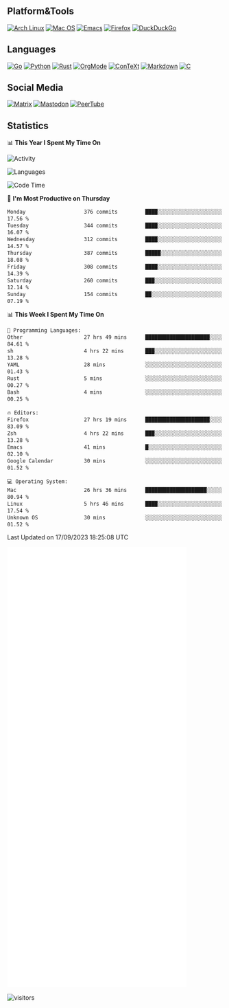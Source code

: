 ## Platform&Tools

[![Arch Linux](https://img.shields.io/badge/ArchLinux-1793D1?logo=arch-linux&logoColor=fff&style=flat-square)](https://archlinux.org/)
[![Mac OS](https://img.shields.io/badge/MacOS-000000?style=flat-square&logo=macos&logoColor=F0F0F0)](https://www.apple.com/macos/)
[![Emacs](https://img.shields.io/badge/Emacs-%237F5AB6.svg?&style=flat-square&logo=gnu-emacs&logoColor=white)](https://www.gnu.org/software/emacs/)
[![Firefox](https://img.shields.io/badge/Firefox-FF7139?style=flat-square&logo=Firefox-Browser&logoColor=white)](https://firefox.com/)
[![DuckDuckGo](https://img.shields.io/badge/DuckDuckGo-DE5833?style=flat-square&logo=DuckDuckGo&logoColor=white)](https://duckduckgo.com/)

## Languages

[![Go](https://img.shields.io/badge/Golang-%2300ADD8.svg?style=flat-square&logo=go&logoColor=white)](https://golang.org/)
[![Python](https://img.shields.io/badge/Python-3670A0?style=flat-square&logo=python&logoColor=ffdd54)](https://www.python.org/)
[![Rust](https://img.shields.io/badge/Rust-%23000000.svg?style=flat-square&logo=rust&logoColor=white)](https://www.rust-lang.org/)
[![OrgMode](https://img.shields.io/badge/OrgMode-%23000000.svg?style=flat-square&logo=org&logoColor=white)](https://orgmode.org/)
[![ConTeXt](https://img.shields.io/badge/ConTeXt-%23008080.svg?style=flat-square&logo=latex&logoColor=white)](https://contextgarden.net/)
[![Markdown](https://img.shields.io/badge/MarkDown-%23000000.svg?style=flat-square&logo=markdown&logoColor=white)](https://daringfireball.net/projects/markdown/)
[![C](https://img.shields.io/badge/C-%2300599C.svg?style=flat-square&logo=c&logoColor=white)](https://www.iso.org/standard/74528.html)

## Social Media
<!--[![Telegram](https://img.shields.io/badge/SteamedFish-2CA5E0?style=social&logo=telegram&logoColor=white)](https://t.me/SteamedFish)-->

[![Matrix](https://img.shields.io/badge/SteamedFish-2CA5E0?style=social&logo=matrix&logoColor=black)](https://matrix.to/#/@i:steamedfish.org)
[![Mastodon](https://img.shields.io/mastodon/follow/109596467238113271?domain=https%3A%2F%2Fmastodon.steamedfish.org%2F&style=social)](https://steamedfish.org/@SteamedFish)
[![PeerTube](https://img.shields.io/badge/PeerTube-23000000.svg?logo=peertube&style=social)](https://peertube.steamedfish.org/)

## Statistics


📊 **This Year I Spent My Time On** 

![Activity](https://wakatime.com/share/@SteamedFish/7529f30a-f1b7-40a4-8d09-e6d855cb7a13.png)

![Languages](https://wakatime.com/share/@SteamedFish/1c5e5366-0e9e-40d8-ac85-d630f61b69c6.svg)

<!--START_SECTION:waka-->
![Code Time](http://img.shields.io/badge/Code%20Time-2%2C828%20hrs%207%20mins-blue)

📅 **I'm Most Productive on Thursday** 

```text
Monday                   376 commits         ████░░░░░░░░░░░░░░░░░░░░░   17.56 % 
Tuesday                  344 commits         ████░░░░░░░░░░░░░░░░░░░░░   16.07 % 
Wednesday                312 commits         ████░░░░░░░░░░░░░░░░░░░░░   14.57 % 
Thursday                 387 commits         █████░░░░░░░░░░░░░░░░░░░░   18.08 % 
Friday                   308 commits         ████░░░░░░░░░░░░░░░░░░░░░   14.39 % 
Saturday                 260 commits         ███░░░░░░░░░░░░░░░░░░░░░░   12.14 % 
Sunday                   154 commits         ██░░░░░░░░░░░░░░░░░░░░░░░   07.19 % 
```


📊 **This Week I Spent My Time On** 

```text
💬 Programming Languages: 
Other                    27 hrs 49 mins      █████████████████████░░░░   84.61 % 
sh                       4 hrs 22 mins       ███░░░░░░░░░░░░░░░░░░░░░░   13.28 % 
YAML                     28 mins             ░░░░░░░░░░░░░░░░░░░░░░░░░   01.43 % 
Rust                     5 mins              ░░░░░░░░░░░░░░░░░░░░░░░░░   00.27 % 
Bash                     4 mins              ░░░░░░░░░░░░░░░░░░░░░░░░░   00.25 % 

🔥 Editors: 
Firefox                  27 hrs 19 mins      █████████████████████░░░░   83.09 % 
Zsh                      4 hrs 22 mins       ███░░░░░░░░░░░░░░░░░░░░░░   13.28 % 
Emacs                    41 mins             █░░░░░░░░░░░░░░░░░░░░░░░░   02.10 % 
Google Calendar          30 mins             ░░░░░░░░░░░░░░░░░░░░░░░░░   01.52 % 

💻 Operating System: 
Mac                      26 hrs 36 mins      ████████████████████░░░░░   80.94 % 
Linux                    5 hrs 46 mins       ████░░░░░░░░░░░░░░░░░░░░░   17.54 % 
Unknown OS               30 mins             ░░░░░░░░░░░░░░░░░░░░░░░░░   01.52 % 
```


 Last Updated on 17/09/2023 18:25:08 UTC
<!--END_SECTION:waka-->


![Metrics](https://github.com/SteamedFish/SteamedFish/blob/master/github-metrics.svg)


![visitors](https://visitor-badge.laobi.icu/badge?page_id=SteamedFish.SteamedFish)
